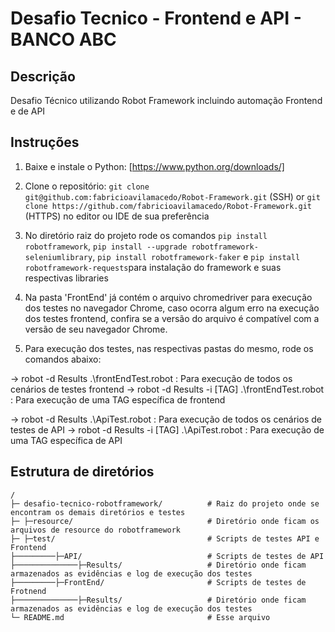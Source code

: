 # Desafio Tecnico - Frontend e API - BANCO ABC

## Descrição
Desafio Técnico utilizando Robot Framework incluindo automação Frontend e de API

## Instruções
1. Baixe e instale o Python: [https://www.python.org/downloads/]

2. Clone o repositório: `git clone git@github.com:fabricioavilamacedo/Robot-Framework.git` (SSH) or `git clone https://github.com/fabricioavilamacedo/Robot-Framework.git` (HTTPS) no editor ou IDE de sua preferência

3. No diretório raiz do projeto rode os comandos `pip install robotframework`, `pip install --upgrade robotframework-seleniumlibrary`, `pip install robotframework-faker` e `pip install robotframework-requests`para instalação do framework e suas respectivas libraries

4. Na pasta 'FrontEnd' já contém o arquivo chromedriver para execução dos testes no navegador Chrome, caso ocorra algum erro na execução dos testes frontend, confira se a versão do arquivo é compatível com a versão de seu navegador Chrome.

5. Para execução dos testes, nas respectivas pastas do mesmo, rode os comandos abaixo:

-> robot -d Results .\frontEndTest.robot   : Para execução de todos os cenários de testes frontend
-> robot -d Results -i [TAG] .\frontEndTest.robot  : Para execução de uma TAG específica de frontend

-> robot -d Results .\ApiTest.robot        : Para execução de todos os cenários de testes de API
-> robot -d Results -i [TAG] .\ApiTest.robot  : Para execução de uma TAG específica de API

## Estrutura de diretórios
```
/
├─ desafio-tecnico-robotframework/          # Raiz do projeto onde se encontram os demais diretórios e testes
├─ ├─resource/                              # Diretório onde ficam os arquivos de resource do robotframework
├─ ├─test/                                  # Scripts de testes API e Frontend
├─────────├─API/                            # Scripts de testes de API
├──────────────├─Results/                   # Diretório onde ficam armazenados as evidências e log de execução dos testes
├─────────├─FrontEnd/                       # Scripts de testes de Frotnend
├──────────────├─Results/                   # Diretório onde ficam armazenados as evidências e log de execução dos testes
└─ README.md                                # Esse arquivo
```

